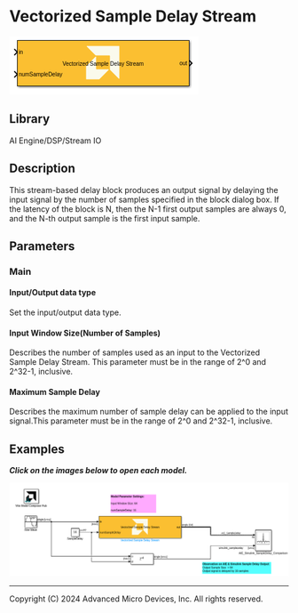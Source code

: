 # Vectorized Sample Delay Stream
  
![](./Images/block.png)  

## Library

AI Engine/DSP/Stream IO

## Description

This stream-based delay block produces an output signal by delaying the input signal by the number of samples specified in the block dialog box. If the latency of the block is N, then the N-1 first output samples are always 0, and the N-th output sample is the first input sample.

## Parameters

### Main  
#### Input/Output data type  
Set the input/output data type.


#### Input Window Size(Number of Samples)  
Describes the number of samples used as an input to the Vectorized Sample Delay Stream. This parameter must be in the range of 2^0 and 2^32-1, inclusive.

#### Maximum Sample Delay  
Describes the maximum number of sample delay can be applied to the input signal.This parameter must be in the range of 2^0 and 2^32-1, inclusive.  

## Examples

***Click on the images below to open each model.***

[![](./Images/Vectorized_Sample_Delay_Stream_Ex1.png)](https://github.com/Xilinx/Vitis_Model_Composer/tree/2024.1/Examples/Block_Help/AIE/Vectorized_SampleDelay_Stream_Ex1)


--------------
Copyright (C) 2024 Advanced Micro Devices, Inc.
All rights reserved.
